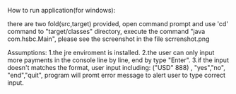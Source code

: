 How to run application(for windows):

there are two fold(src,target) provided, open command prompt and use 'cd' command to "target/classes" directory, execute the command "java com.hsbc.Main", please see the screenshot in the file scrrenshot.png



Assumptions:
1.the jre enviroment is installed.
2.the user can only input more payments in the console line by line, end by type "Enter".
3.if the input doesn't matches the format, user input including: ("USD" 888) , "yes","no", "end","quit", program will promt error message to alert user to type correct input.

